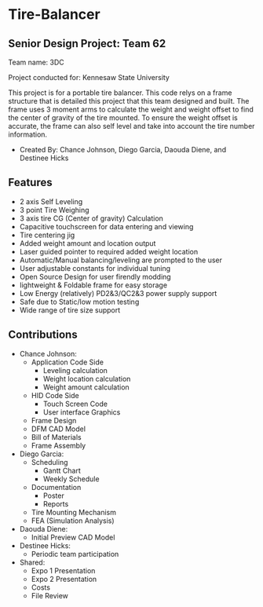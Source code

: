 # Tire-Balancer

## Senior Design Project: Team 62
 Team name: 3DC
 
 Project conducted for: Kennesaw State University
 
This project is for a portable tire balancer. This code relys on a frame structure that is detailed this project that this team designed and built.
The frame uses 3 moment arms to calculate the weight and weight offset to find the center of gravity of the tire mounted.
To ensure the weight offset is accurate, the frame can also self level and take into account the tire number information.

 - Created By: Chance Johnson, Diego Garcia, Daouda Diene, and Destinee Hicks
 
## Features
 - 2 axis Self Leveling
 - 3 point Tire Weighing
 - 3 axis tire CG (Center of gravity) Calculation
 - Capacitive touchscreen for data entering and viewing
 - Tire centering jig
 - Added weight amount and location output
 - Laser guided pointer to required added weight location
 - Automatic/Manual balancing/leveling are prompted to the user
 - User adjustable constants for individual tuning
 - Open Source Design for user firendly modding
 - lightweight & Foldable frame for easy storage
 - Low Energy (relatively) PD2&3/QC2&3 power supply support
 - Safe due to Static/low motion testing
 - Wide range of tire size support

## Contributions
- Chance Johnson:
  - Application Code Side
    - Leveling calculation
    - Weight location calculation
    - Weight amount calculation
  - HID Code Side
    - Touch Screen Code
    - User interface Graphics
  - Frame Design
  - DFM CAD Model
  - Bill of Materials
  - Frame Assembly
- Diego Garcia:
  - Scheduling
    - Gantt Chart
    - Weekly Schedule
  - Documentation
    - Poster
    - Reports
  - Tire Mounting Mechanism
  - FEA (Simulation Analysis)
- Daouda Diene:
  - Initial Preview CAD Model
- Destinee Hicks:
  - Periodic team participation
- Shared:
  - Expo 1 Presentation
  - Expo 2 Presentation
  - Costs
  - File Review
